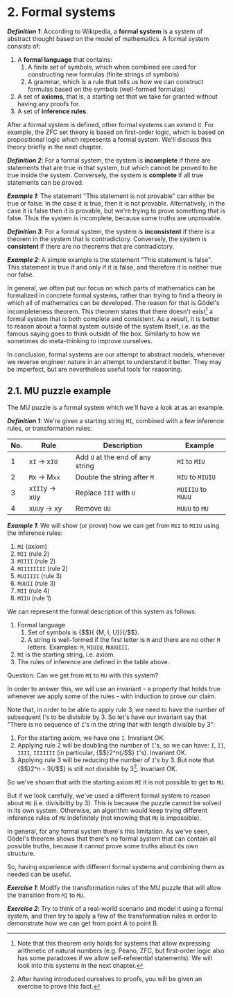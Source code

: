 # 2. Formal systems

**_Definition 1_**: According to Wikipedia, a **formal system** is a system of abstract thought based on the model of mathematics. A formal system consists of:

1. A **formal language** that contains:
    1. A finite set of symbols, which when combined are used for constructing new formulas (finite strings of symbols)
    1. A grammar, which is a rule that tells us how we can construct formulas based on the symbols (well-formed formulas)
1. A set of **axioms**, that is, a starting set that we take for granted without having any proofs for.
1. A set of **inference rules**.

After a formal system is defined, other formal systems can extend it. For example, the ZFC set theory is based on first-order logic, which is based on propositional logic which represents a formal system. We'll discuss this theory briefly in the next chapter.

**_Definition 2_**: For a formal system, the system is **incomplete** if there are statements that are true in that system, but which cannot be proved to be true inside the system. Conversely, the system is **complete** if all true statements can be proved.

**_Example 1_**: The statement "This statement is not provable" can either be true or false. In the case it is true, then it is not provable. Alternatively, in the case it is false then it is provable, but we're trying to prove something that is false. Thus the system is incomplete, because some truths are unprovable.

**_Definition 3_**: For a formal system, the system is **inconsistent** if there is a theorem in the system that is contradictory. Conversely, the system is **consistent** if there are no theorems that are contradictory.

**_Example 2_**: A simple example is the statement "This statement is false". This statement is true if and only if it is false, and therefore it is neither true nor false.

In general, we often put our focus on which parts of mathematics can be formalized in concrete formal systems, rather than trying to find a theory in which all of mathematics can be developed. The reason for that is Gödel's incompleteness theorem. This theorem states that there doesn't exist[^1] a formal system that is both complete and consistent. As a result, it is better to reason about a formal system outside of the system itself, i.e. as the famous saying goes to think outside of the box. Similarly to how we sometimes do meta-thinking to improve ourselves.

In conclusion, formal systems are our attempt to abstract models, whenever we reverse engineer nature in an attempt to understand it better. They may be imperfect, but are nevertheless useful tools for reasoning.

## 2.1. MU puzzle example

The MU puzzle is a formal system which we'll have a look at as an example.

**_Definition 1_**: We're given a starting string `MI`, combined with a few inference rules, or transformation rules:

| **No.** | **Rule**        | **Description**                  | **Example**        |
| --- | --------------- | -------------------------------- | ------------------ |
| 1 | x`I` → x`IU`    | Add `U` at the end of any string | `MI` to `MIU`      |
| 2 | `M`x → M`xx`    | Double the string after `M`      | `MIU` to `MIUIU`   |
| 3 | x`III`y → x`U`y | Replace `III` with `U`           | `MUIIIU` to `MUUU` |
| 4 | x`UU`y → xy     | Remove `UU`                      | `MUUU` to `MU`     |

**_Example 1_**: We will show (or prove) how we can get from `MII` to `MIIU` using the inference rules:

1. `MI` (axiom)
1. `MII` (rule 2)
1. `MIIII` (rule 2)
1. `MIIIIIIII` (rule 2)
1. `MUIIIII` (rule 3)
1. `MUUII` (rule 3)
1. `MII` (rule 4)
1. `MIIU` (rule 1)

We can represent the formal description of this system as follows:

1. Formal language
    1. Set of symbols is {$$}\{ {M, I, U}\}{/$$}.
    1. A string is well-formed if the first letter is `M` and there are no other `M` letters. Examples: `M`, `MIUIU`, `MUUUIII`.
1. `MI` is the starting string, i.e. axiom.
1. The rules of inference are defined in the table above.

Question: Can we get from `MI` to `MU` with this system?

In order to answer this, we will use an invariant - a property that holds true whenever we apply some of the rules - with induction to prove our claim.

Note that, in order to be able to apply rule 3, we need to have the number of subsequent I's to be divisible by 3. So let's have our invariant say that "There is no sequence of `I`'s in the string that with length divisible by 3":

1. For the starting axiom, we have one `I`. Invariant OK.
1. Applying rule 2 will be doubling the number of `I`'s, so we can have: `I`, `II`, `IIII`, `IIIIIII` (in particular, {$$}2^n{/$$} `I`'s). Invariant OK.
1. Applying rule 3 will be reducing the number of `I`'s by 3. But note that {$$}2^n - 3{/$$} is still not divisible by 3[^2]. Invariant OK.

So we've shown that with the starting axiom `MI` it is not possible to get to `MU`.

But if we look carefully, we've used a different formal system to reason about `MU` (i.e. divisibility by 3). This is because the puzzle cannot be solved in its own system. Otherwise, an algorithm would keep trying different inference rules of `MU` indefinitely (not knowing that `MU` is impossible).

In general, for any formal system there's this limitation. As we've seen, Gödel's theorem shows that there's no formal system that can contain all possible truths, because it cannot prove some truths about its own structure.

So, having experience with different formal systems and combining them as needed can be useful.

**_Exercise 1_**: Modify the transformation rules of the MU puzzle that will allow the transition from `MI` to `MU`.

**_Exercise 2_**: Try to think of a real-world scenario and model it using a formal system, and then try to apply a few of the transformation rules in order to demonstrate how we can get from point A to point B.

[^1]: Note that this theorem only holds for systems that allow expressing arithmetic of natural numbers (e.g. Peano, ZFC, but first-order logic also has some paradoxes if we allow self-referential statements). We will look into this systems in the next chapter.
[^2]: After having introduced ourselves to proofs, you will be given an exercise to prove this fact.

